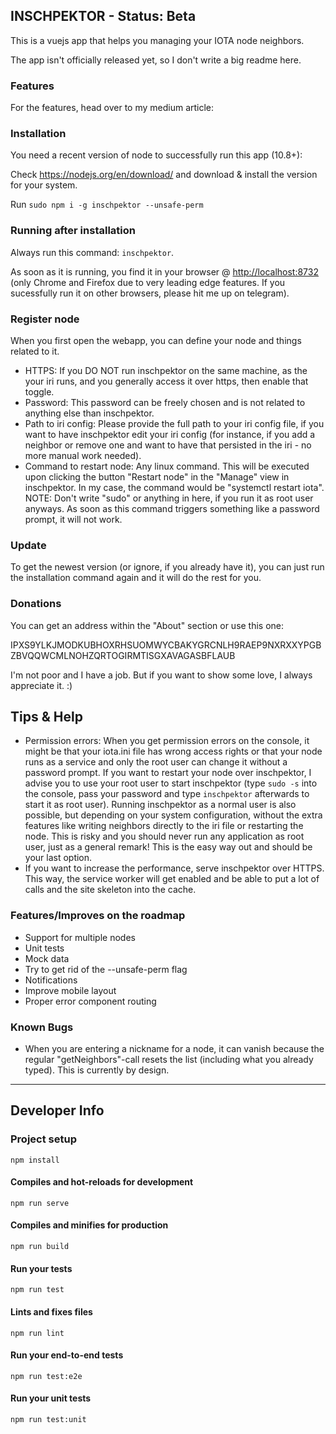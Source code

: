 ## INSCHPEKTOR - Status: Beta

This is a vuejs app that helps you managing your IOTA node neighbors.

The app isn't officially released yet, so I don't write a big readme here.

### Features

For the features, head over to my medium article: <coming soon>

### Installation

You need a recent version of node to successfully run this app (10.8+):

Check https://nodejs.org/en/download/ and download & install the version for your system.

Run `sudo npm i -g inschpektor --unsafe-perm`

### Running after installation

Always run this command: `inschpektor`.

As soon as it is running, you find it in your browser @ <http://localhost:8732> (only Chrome and Firefox due to very leading edge features. If you sucessfully run it on other browsers, please hit me up on telegram).

### Register node

When you first open the webapp, you can define your node and things related to it.

- HTTPS: If you DO NOT run inschpektor on the same machine, as the your iri runs, and you generally access it over https, then enable that toggle.
- Password: This password can be freely chosen and is not related to anything else than inschpektor.
- Path to iri config: Please provide the full path to your iri config file, if you want to have inschpektor edit your iri config (for instance, if you add a neighbor or remove one and want to have that persisted in the iri - no more manual work needed).
- Command to restart node: Any linux command. This will be executed upon clicking the button "Restart node" in the "Manage" view in inschpektor. In my case, the command would be "systemctl restart iota". NOTE: Don't write "sudo" or anything in here, if you run it as root user anyways. As soon as this command triggers something like a password prompt, it will not work.

### Update

To get the newest version (or ignore, if you already have it), you can just run the installation command again and it will do the rest for you.

### Donations

You can get an address within the "About" section or use this one:

IPXS9YLKJMODKUBHOXRHSUOMWYCBAKYGRCNLH9RAEP9NXRXXYPGBZBVQQWCMLNOHZQRTOGIRMTISGXAVAGASBFLAUB

I'm not poor and I have a job. But if you want to show some love, I always appreciate it. :)

## Tips & Help

- Permission errors: When you get permission errors on the console, it might be that your iota.ini file has wrong access rights or that your node runs as a service and only the root user can change it without a password prompt. If you want to restart your node over inschpektor, I advise you to use your root user to start inschpektor (type `sudo -s` into the console, pass your password and type `inschpektor` afterwards to start it as root user). Running inschpektor as a normal user is also possible, but depending on your system configuration, without the extra features like writing neighbors directly to the iri file or restarting the node. This is risky and you should never run any application as root user, just as a general remark! This is the easy way out and should be your last option.
- If you want to increase the performance, serve inschpektor over HTTPS. This way, the service worker will get enabled and be able to put a lot of calls and the site skeleton into the cache.

### Features/Improves on the roadmap

- Support for multiple nodes
- Unit tests
- Mock data
- Try to get rid of the --unsafe-perm flag
- Notifications
- Improve mobile layout
- Proper error component routing

### Known Bugs

- When you are entering a nickname for a node, it can vanish because the regular "getNeighbors"-call resets the list (including what you already typed). This is currently by design.

-------

## Developer Info

### Project setup
```
npm install
```

#### Compiles and hot-reloads for development
```
npm run serve
```

#### Compiles and minifies for production
```
npm run build
```

#### Run your tests
```
npm run test
```

#### Lints and fixes files
```
npm run lint
```

#### Run your end-to-end tests
```
npm run test:e2e
```

#### Run your unit tests
```
npm run test:unit
```
